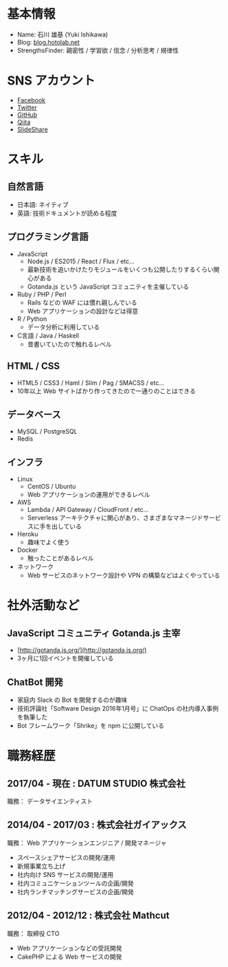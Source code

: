 # 基本情報
- Name: 石川 雄基 (Yuki Ishikawa)
- Blog: [blog.hotolab.net](http://blog.hotolab.net)
- StrengthsFinder: 親密性 / 学習欲 / 信念 / 分析思考 / 規律性

# SNS アカウント
- [Facebook](https://facebook.com/hoto17296)
- [Twitter](https://twitter.com/hoto17296)
- [GitHub](https://github.com/hoto17296)
- [Qiita](http://qiita.com/hoto17296)
- [SlideShare](http://www.slideshare.net/hoto17296)

# スキル

## 自然言語
- 日本語: ネイティブ
- 英語: 技術ドキュメントが読める程度

## プログラミング言語
- JavaScript
  - Node.js / ES2015 / React / Flux / etc...
  - 最新技術を追いかけたりモジュールをいくつも公開したりするくらい関心がある
  - Gotanda.js という JavaScript コミュニティを主催している
- Ruby / PHP / Perl
  - Rails などの WAF には慣れ親しんでいる
  - Web アプリケーションの設計などは得意
- R / Python
  - データ分析に利用している
- C言語 / Java / Haskell
  - 昔書いていたので触れるレベル

## HTML / CSS
- HTML5 / CSS3 / Haml / Slim / Pag / SMACSS / etc...
- 10年以上 Web サイトばかり作ってきたので一通りのことはできる

## データベース
- MySQL / PostgreSQL
- Redis

## インフラ
- Linux
  - CentOS / Ubuntu
  - Web アプリケーションの運用ができるレベル
- AWS
  - Lambda / API Gateway / CloudFront / etc...
  - Serverless アーキテクチャに関心があり、さまざまなマネージドサービスに手を出している
- Heroku
  - 趣味でよく使う
- Docker
  - 触ったことがあるレベル
- ネットワーク
  - Web サービスのネットワーク設計や VPN の構築などはよくやっている

# 社外活動など

## JavaScript コミュニティ Gotanda.js 主宰
- [http://gotanda.js.org/](http://gotanda.js.org/)
- 3ヶ月に1回イベントを開催している

## ChatBot 開発
- 家庭内 Slack の Bot を開発するのが趣味
- 技術評論社「Software Design 2016年1月号」に ChatOps の社内導入事例を執筆した
- Bot フレームワーク「Shrike」を npm に公開している

# 職務経歴

## 2017/04 - 現在 : DATUM STUDIO 株式会社
職務： データサイエンティスト

## 2014/04 - 2017/03 : 株式会社ガイアックス
職務： Web アプリケーションエンジニア / 開発マネージャ

- スペースシェアサービスの開発/運用
- 新規事業立ち上げ
- 社内向け SNS サービスの開発/運用
- 社内コミュニケーションツールの企画/開発
- 社内ランチマッチングサービスの企画/開発

<!--
### 軒先株式会社への出向
- スペースシェアサービス「軒先ビジネス」「軒先パーキング」のエンジニア兼開発マネージャ
- 社内インフラの整備
  - チャットツール(Slack) / バージョン管理システム(Git/GitHub) を導入し普及させる
  - G Suite を導入し、既存メールシステムやファイルサーバなどから移行させる
  - さまざまなツールの運用ルールを作り社内ドキュメントを整備する
  - サーバセキュリティの強化やデプロイシステムの構築を行う

### 新規事業立ち上げ
- ヨットのシェアリングエコノミーサービス「umineco」の事業立ち上げに関わる
- 事業立案からサービスの設計/開発/運用まであらゆることを行う
- 実際に何度かヨットに乗りに行くなどもした

### 社内向け SNS サービスの開発/運用
- 社内向け SNS「エアリー」の開発・運用を行う
- 機能追加/バグ修正のほか、React/Flux によるスマホビューのフルリニューアルも担当する

### (社内ツール) 社内コミュニケーションツールの企画/開発
- 全社会議での意見や質問を収集してコミュニケーションを促すツール「Flourish」の企画/開発を行う

### (社内サービス) 社内ランチマッチングサービスの企画/開発
- 社員の交流を目的としたランチマッチングサービス「かまめしランチ」の企画/開発を行う
-->

## 2012/04 - 2012/12 : 株式会社 Mathcut
職務： 取締役 CTO

- Web アプリケーションなどの受託開発
- CakePHP による Web サービスの開発
